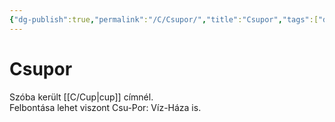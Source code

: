 ```yaml
---
{"dg-publish":true,"permalink":"/C/Csupor/","title":"Csupor","tags":["dg_uploaded"],"created":"2023-11-05T02:58","updated":"2023-11-08T03:38"}
---
```



# Csupor

Szóba került [[C/Cup\|cup]] címnél.  
Felbontása lehet viszont Csu-Por: Víz-Háza is.  